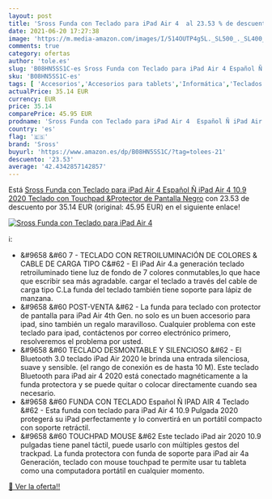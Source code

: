 ```yaml
---
layout: post
title: 'Sross Funda con Teclado para iPad Air 4  al 23.53 % de descuento'
date: 2021-06-20 17:27:38
image: 'https://m.media-amazon.com/images/I/514OUTP4g5L._SL500_._SL400_.jpg'
comments: true
category: ofertas
author: 'tole.es'
slug: 'B08HN5SS1C-es Sross Funda con Teclado para iPad Air 4 Español Ñ iPad Air...'
sku: 'B08HN5SS1C-es'
tags: [ 'Accesorios','Accesorios para tablets','Informática','Teclados para tablets','ipad','sross', ]
actualPrice: 35.14 EUR
currency: EUR
price: 35.14
comparePrice: 45.95 EUR
prodname: 'Sross Funda con Teclado para iPad Air 4  Español Ñ iPad Air 4 10.9 2020 Teclado con Touchpad &Protector de Pantalla  Negro'
country: 'es'
flag: '🇪🇸'
brand: 'Sross'
buyurl: 'https://www.amazon.es/dp/B08HN5SS1C/?tag=tolees-21'
descuento: '23.53'
average: '42.4342857142857'
---
```


Está [Sross Funda con Teclado para iPad Air 4  Español Ñ iPad Air 4 10.9 2020 Teclado con Touchpad &Protector de Pantalla  Negro](https://www.amazon.es/dp/B08HN5SS1C/?tag=tolees-21) con 23.53 de descuento por 35.14 EUR (original: 45.95 EUR) en el siguiente enlace!

[![Sross Funda con Teclado para iPad Air 4 ](https://m.media-amazon.com/images/I/514OUTP4g5L._SL500_._SL400_.jpg)](https://www.amazon.es/dp/B08HN5SS1C/?tag=tolees-21)

ℹ️:

- &#9658 &#60 7 - TECLADO CON RETROILUMINACIÓN DE COLORES & CABLE DE CARGA TIPO C&#62 - El iPad Air 4.a generación teclado retroiluminado tiene luz de fondo de 7 colores conmutables,lo que hace que escribir sea más agradable. cargar el teclado a través del cable de carga tipo C.La funda del teclado también tiene soporte para lápiz de manzana.
- &#9658 &#60 POST-VENTA &#62 - La funda para teclado con protector de pantalla para iPad Air 4th Gen. no solo es un buen accesorio para ipad, sino también un regalo maravilloso. Cualquier problema con este teclado para ipad, contáctenos por correo electrónico primero, resolveremos el problema por usted.
- &#9658 &#60 TECLADO DESMONTABLE Y SILENCIOSO &#62 - El Bluetooth 3.0 teclado iPad Air 2020 le brinda una entrada silenciosa, suave y sensible. (el rango de conexión es de hasta 10 M). Este teclado Bluetooth para iPad air 4 2020 está conectado magnéticamente a la funda protectora y se puede quitar o colocar directamente cuando sea necesario.
- &#9658 &#60 FUNDA CON TECLADO Español Ñ IPAD AIR 4 Teclado &#62 - Esta funda con teclado para iPad Air 4 10.9 Pulgada 2020 protegerá su iPad perfectamente y lo convertirá en un portátil compacto con soporte retráctil.
- &#9658 &#60 TOUCHPAD MOUSE &#62 Este teclado iPad air 2020 10.9 pulgadas tiene panel táctil, puede usarlo con múltiples gestos del trackpad. La funda protectora con funda de soporte para iPad air 4a Generación, teclado con mouse touchpad te permite usar tu tableta como una computadora portátil en cualquier momento.

[🛒 Ver la oferta!!](https://www.amazon.es/dp/B08HN5SS1C/?tag=tolees-21)
